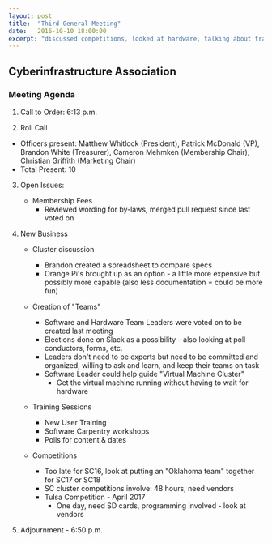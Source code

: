 ```yaml
---
layout: post
title:  "Third General Meeting"
date:   2016-10-10 18:00:00
excerpt: "discussed competitions, looked at hardware, talking about training"
---
```


## Cyberinfrastructure Association

### Meeting Agenda

1. Call to Order: 6:13 p.m. 

2. Roll Call
 * Officers present: Matthew Whitlock (President),  Patrick McDonald (VP), Brandon White (Treasurer), Cameron Mehmken (Membership Chair), Christian Griffith (Marketing Chair)
 * Total Present: 10  

3. Open Issues:        
   * Membership Fees  
     * Reviewed wording for by-laws, merged pull request since last voted on 
    
    
4. New Business  
   * Cluster discussion
     * Brandon created a spreadsheet to compare specs
     * Orange Pi's brought up as an option - a little more expensive but possibly more capable (also less documentation = could be more fun)

   * Creation of "Teams" 
     * Software and Hardware Team Leaders were voted on to be created last meeting
     * Elections done on Slack as a possibility - also looking at poll conductors, forms, etc.
     * Leaders don't need to be experts but need to be committed and organized, willing to ask and learn, and keep their teams on task
     * Software Leader could help guide "Virtual Machine Cluster"
       * Get the virtual machine running without having to wait for hardware

   * Training Sessions  
     * New User Training 
     * Software Carpentry workshops
     * Polls for content & dates
   
   * Competitions
     * Too late for SC16, look at putting an "Oklahoma team" together for SC17 or SC18
     * SC cluster competitions involve: 48 hours, need vendors
     * Tulsa Competition - April 2017
       * One day, need SD cards, programming involved - look at vendors
  
5. Adjournment - 6:50 p.m.
